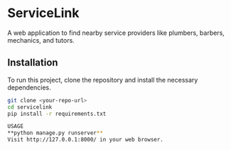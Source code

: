 # ServiceLink

A web application to find nearby service providers like plumbers, barbers, mechanics, and tutors.

## Installation

To run this project, clone the repository and install the necessary dependencies.

```bash
git clone <your-repo-url>
cd servicelink
pip install -r requirements.txt

USAGE
**python manage.py runserver**
Visit http://127.0.0.1:8000/ in your web browser.
